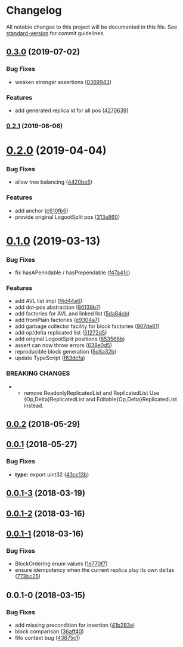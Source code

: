 # Changelog

All notable changes to this project will be documented in this file. See [standard-version](https://github.com/conventional-changelog/standard-version) for commit guidelines.

## [0.3.0](https://github.com/coast-team/dotted-logootsplit/compare/v0.2.1...v0.3.0) (2019-07-02)


### Bug Fixes

* weaken stronger assertions ([0369943](https://github.com/coast-team/dotted-logootsplit/commit/0369943))


### Features

* add generated replica id for all pos ([4270639](https://github.com/coast-team/dotted-logootsplit/commit/4270639))



### [0.2.1](https://github.com/coast-team/dotted-logootsplit/compare/v0.2.0...v0.2.1) (2019-06-06)



<a name="0.2.0"></a>
# [0.2.0](https://github.com/coast-team/dotted-logootsplit/compare/v0.1.0...v0.2.0) (2019-04-04)


### Bug Fixes

* allow tree balancing ([4420be5](https://github.com/coast-team/dotted-logootsplit/commit/4420be5))


### Features

* add anchor ([c610fb6](https://github.com/coast-team/dotted-logootsplit/commit/c610fb6))
* provide original LogootSplit pos ([313a860](https://github.com/coast-team/dotted-logootsplit/commit/313a860))



<a name="0.1.0"></a>
# [0.1.0](https://github.com/coast-team/dotted-logootsplit/compare/v0.0.2...v0.1.0) (2019-03-13)


### Bug Fixes

* fix hasAPenndable / hasPrependable ([f47a41c](https://github.com/coast-team/dotted-logootsplit/commit/f47a41c))


### Features

* add AVL list impl ([f4d44a6](https://github.com/coast-team/dotted-logootsplit/commit/f4d44a6))
* add dot-pos abstraction ([86139b7](https://github.com/coast-team/dotted-logootsplit/commit/86139b7))
* add factories for AVL and linked list ([5da84cb](https://github.com/coast-team/dotted-logootsplit/commit/5da84cb))
* add fromPlain factories ([e9304a7](https://github.com/coast-team/dotted-logootsplit/commit/e9304a7))
* add garbage collector facility for block factories ([907de61](https://github.com/coast-team/dotted-logootsplit/commit/907de61))
* add op/delta replicated list ([51272d5](https://github.com/coast-team/dotted-logootsplit/commit/51272d5))
* add original LogootSplit positions ([653566b](https://github.com/coast-team/dotted-logootsplit/commit/653566b))
* assert can now throw errors ([638e0d5](https://github.com/coast-team/dotted-logootsplit/commit/638e0d5))
* reproducible block generation ([5d8a32b](https://github.com/coast-team/dotted-logootsplit/commit/5d8a32b))
* update TypeScript ([f63dcfa](https://github.com/coast-team/dotted-logootsplit/commit/f63dcfa))


### BREAKING CHANGES

* - remove ReadonlyReplicatedList and ReplicatedList
  Use {Op,Delta}ReplicatedList and
  Editable{Op,Delta}ReplicatedList instead.



<a name="0.0.2"></a>
## [0.0.2](https://github.com/coast-team/dotted-logootsplit/compare/v0.0.1...v0.0.2) (2018-05-29)



<a name="0.0.1"></a>
## [0.0.1](https://github.com/coast-team/dotted-logootsplit/compare/v0.0.1-3...v0.0.1) (2018-05-27)


### Bug Fixes

* **type:** export uint32 ([43cc13b](https://github.com/coast-team/dotted-logootsplit/commit/43cc13b))



<a name="0.0.1-3"></a>
## [0.0.1-3](https://github.com/coast-team/dotted-logootsplit/compare/v0.0.1-2...v0.0.1-3) (2018-03-19)



<a name="0.0.1-2"></a>
## [0.0.1-2](https://github.com/Conaclos/dotted-logootsplit/compare/v0.0.1-1...v0.0.1-2) (2018-03-16)



<a name="0.0.1-1"></a>
## [0.0.1-1](https://github.com/Conaclos/dotted-logootsplit/compare/v0.0.1-0...v0.0.1-1) (2018-03-16)


### Bug Fixes

* BlockOrdering enum values ([1e770f7](https://github.com/Conaclos/dotted-logootsplit/commit/1e770f7))
* ensure idempotency when the current replica play its own deltas ([773bc25](https://github.com/Conaclos/dotted-logootsplit/commit/773bc25))



<a name="0.0.1-0"></a>
## 0.0.1-0 (2018-03-15)


### Bug Fixes

* add missing precondition for insertion ([41b283e](https://gitlab.inria.fr/velvinge/dotted-logoot-split/commit/41b283e))
* block comparison ([36aff40](https://gitlab.inria.fr/velvinge/dotted-logoot-split/commit/36aff40))
* fifo context bug ([43875c1](https://gitlab.inria.fr/velvinge/dotted-logoot-split/commit/43875c1))
